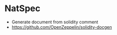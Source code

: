 # NatSpec
- Generate document from solidity comment
- https://github.com/OpenZeppelin/solidity-docgen